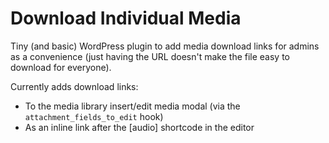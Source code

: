 # Download Individual Media

Tiny (and basic) WordPress plugin to add media download links for admins as a convenience (just having the URL doesn't make the file easy to download for everyone). 

Currently adds download links:
- To the media library insert/edit media modal (via the `attachment_fields_to_edit` hook)
- As an inline link after the \[audio\] shortcode in the editor